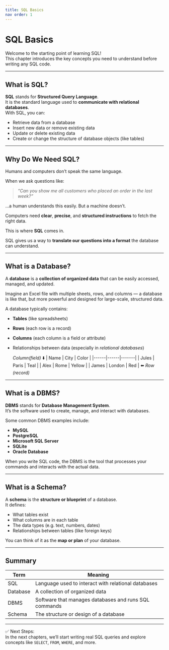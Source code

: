 ```yaml
---
title: SQL Basics
nav order: 1
---
```


# SQL Basics

Welcome to the starting point of learning SQL!  
This chapter introduces the key concepts you need to understand before writing any SQL code.

---

## What is SQL?

**SQL** stands for **Structured Query Language**.  
It is the standard language used to **communicate with relational databases**.  
With SQL, you can:

- Retrieve data from a database
- Insert new data or remove existing data
- Update or delete existing data
- Create or change the structure of database objects (like tables)

---

## Why Do We Need SQL?

Humans and computers don’t speak the same language.

When we ask questions like:

> _“Can you show me all customers who placed an order in the last week?”_

...a human understands this easily. But a machine doesn’t.

Computers need **clear**, **precise**, and **structured instructions** to fetch the right data.

This is where **SQL** comes in.

SQL gives us a way to **translate our questions into a format** the database can understand.

---

## What is a Database?

A **database** is a **collection of organized data** that can be easily accessed, managed, and updated.

Imagine an Excel file with multiple sheets, rows, and columns — a database is like that, but more powerful and designed for large-scale, structured data.

A database typically contains:

- **Tables** (like spreadsheets)
- **Rows** (each row is a record)
- **Columns** (each column is a field or attribute)
- Relationships between data (especially in *relational databases*)
  
  *Column(field)*
  ⬇️
| Name | City | Color |
|------|------|-------|
| Jules | Paris | Teal |
| Alex | Rome | Yellow |
| James | London | Red |    ⬅️ *Row (record)*

---

## What is a DBMS?

**DBMS** stands for **Database Management System**.  
It’s the software used to create, manage, and interact with databases.

Some common DBMS examples include:

- **MySQL**
- **PostgreSQL**
- **Microsoft SQL Server**
- **SQLite**
- **Oracle Database**

When you write SQL code, the DBMS is the tool that processes your commands and interacts with the actual data.

---

## What is a Schema?

A **schema** is the **structure or blueprint** of a database.  
It defines:

- What tables exist
- What columns are in each table
- The data types (e.g. text, numbers, dates)
- Relationships between tables (like foreign keys)

You can think of it as the **map or plan** of your database.

---

## Summary

| Term | Meaning |
|------|---------|
| SQL | Language used to interact with relational databases |
| Database | A collection of organized data |
| DBMS | Software that manages databases and runs SQL commands |
| Schema | The structure or design of a database |

---

✅ Next Steps:  
In the next chapters, we’ll start writing real SQL queries and explore concepts like `SELECT`, `FROM`, `WHERE`, and more.
